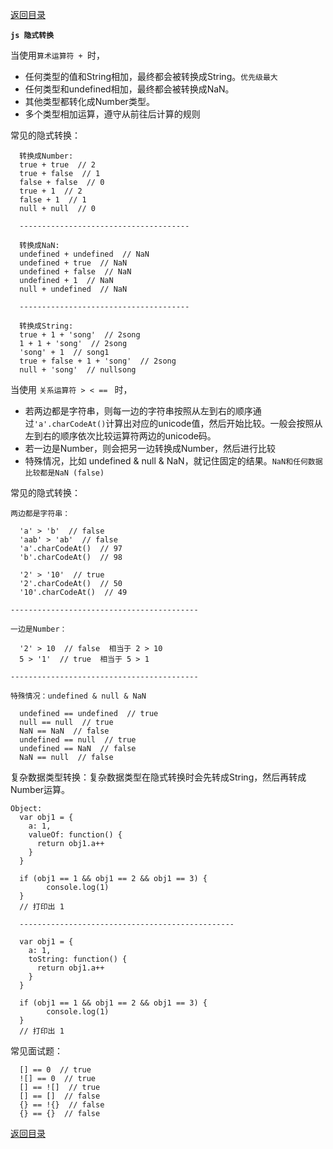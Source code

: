 [返回目录](../原生JS.md)

**` js 隐式转换 `**

当使用`算术运算符 + `时，
- 任何类型的值和String相加，最终都会被转换成String。`优先级最大`
- 任何类型和undefined相加，最终都会被转换成NaN。
- 其他类型都转化成Number类型。
- 多个类型相加运算，遵守从前往后计算的规则

常见的隐式转换：
```
  转换成Number: 
  true + true  // 2
  true + false  // 1
  false + false  // 0
  true + 1  // 2
  false + 1  // 1
  null + null  // 0

  --------------------------------------
  
  转换成NaN: 
  undefined + undefined  // NaN
  undefined + true  // NaN
  undefined + false  // NaN
  undefined + 1  // NaN
  null + undefined  // NaN

  --------------------------------------

  转换成String:
  true + 1 + 'song'  // 2song
  1 + 1 + 'song'  // 2song
  'song' + 1  // song1
  true + false + 1 + 'song'  // 2song
  null + 'song'  // nullsong
```

当使用 `关系运算符 > < == ` 时，
- 若两边都是字符串，则每一边的字符串按照从左到右的顺序通过`'a'.charCodeAt()`计算出对应的unicode值，然后开始比较。一般会按照从左到右的顺序依次比较运算符两边的unicode码。
- 若一边是Number，则会把另一边转换成Number，然后进行比较
- 特殊情况，比如 undefined & null & NaN，就记住固定的结果。`NaN和任何数据比较都是NaN (false)`

常见的隐式转换：
```
两边都是字符串：

  'a' > 'b'  // false
  'aab' > 'ab'  // false
  'a'.charCodeAt()  // 97
  'b'.charCodeAt()  // 98

  '2' > '10'  // true
  '2'.charCodeAt()  // 50
  '10'.charCodeAt()  // 49

------------------------------------------

一边是Number：

  '2' > 10  // false  相当于 2 > 10
  5 > '1'  // true  相当于 5 > 1

------------------------------------------

特殊情况：undefined & null & NaN

  undefined == undefined  // true
  null == null  // true
  NaN == NaN  // false
  undefined == null  // true
  undefined == NaN  // false
  NaN == null  // false
```

复杂数据类型转换：复杂数据类型在隐式转换时会先转成String，然后再转成Number运算。
```
Object: 
  var obj1 = {
    a: 1,
    valueOf: function() {
      return obj1.a++
    }
  }

  if (obj1 == 1 && obj1 == 2 && obj1 == 3) {
        console.log(1)
  }
  // 打印出 1

  ------------------------------------------------

  var obj1 = {
    a: 1,
    toString: function() {
      return obj1.a++
    }
  }

  if (obj1 == 1 && obj1 == 2 && obj1 == 3) {
        console.log(1)
  }
  // 打印出 1
```

常见面试题：
```
  [] == 0  // true
  ![] == 0  // true
  [] == ![]  // true
  [] == []  // false
  {} == !{}  // false
  {} == {}  // false
```

[返回目录](../原生JS.md)
